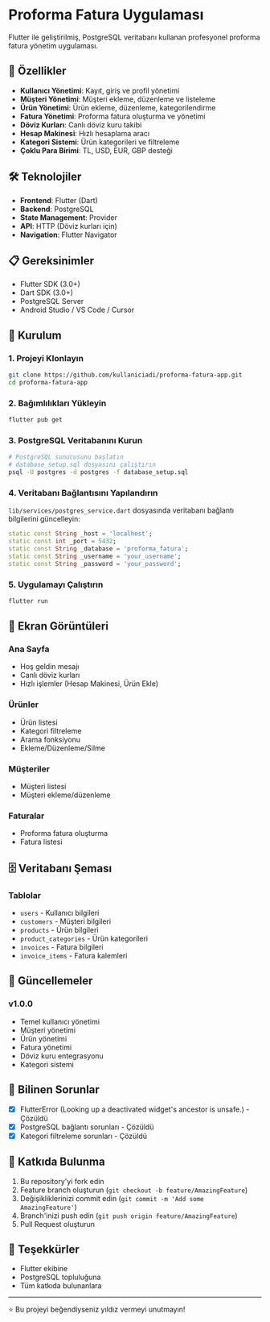 # Proforma Fatura Uygulaması

Flutter ile geliştirilmiş, PostgreSQL veritabanı kullanan profesyonel proforma fatura yönetim uygulaması.

## 🚀 Özellikler

- **Kullanıcı Yönetimi**: Kayıt, giriş ve profil yönetimi
- **Müşteri Yönetimi**: Müşteri ekleme, düzenleme ve listeleme
- **Ürün Yönetimi**: Ürün ekleme, düzenleme, kategorilendirme
- **Fatura Yönetimi**: Proforma fatura oluşturma ve yönetimi
- **Döviz Kurları**: Canlı döviz kuru takibi
- **Hesap Makinesi**: Hızlı hesaplama aracı
- **Kategori Sistemi**: Ürün kategorileri ve filtreleme
- **Çoklu Para Birimi**: TL, USD, EUR, GBP desteği

## 🛠️ Teknolojiler

- **Frontend**: Flutter (Dart)
- **Backend**: PostgreSQL
- **State Management**: Provider
- **API**: HTTP (Döviz kurları için)
- **Navigation**: Flutter Navigator

## 📋 Gereksinimler

- Flutter SDK (3.0+)
- Dart SDK (3.0+)
- PostgreSQL Server
- Android Studio / VS Code / Cursor

## 🔧 Kurulum

### 1. Projeyi Klonlayın
```bash
git clone https://github.com/kullaniciadi/proforma-fatura-app.git
cd proforma-fatura-app
```

### 2. Bağımlılıkları Yükleyin
```bash
flutter pub get
```

### 3. PostgreSQL Veritabanını Kurun
```bash
# PostgreSQL sunucusunu başlatın
# database_setup.sql dosyasını çalıştırın
psql -U postgres -d postgres -f database_setup.sql
```

### 4. Veritabanı Bağlantısını Yapılandırın
`lib/services/postgres_service.dart` dosyasında veritabanı bağlantı bilgilerini güncelleyin:

```dart
static const String _host = 'localhost';
static const int _port = 5432;
static const String _database = 'proforma_fatura';
static const String _username = 'your_username';
static const String _password = 'your_password';
```

### 5. Uygulamayı Çalıştırın
```bash
flutter run
```

## 📱 Ekran Görüntüleri

### Ana Sayfa
- Hoş geldin mesajı
- Canlı döviz kurları
- Hızlı işlemler (Hesap Makinesi, Ürün Ekle)

### Ürünler
- Ürün listesi
- Kategori filtreleme
- Arama fonksiyonu
- Ekleme/Düzenleme/Silme

### Müşteriler
- Müşteri listesi
- Müşteri ekleme/düzenleme

### Faturalar
- Proforma fatura oluşturma
- Fatura listesi

## 🗄️ Veritabanı Şeması

### Tablolar
- `users` - Kullanıcı bilgileri
- `customers` - Müşteri bilgileri
- `products` - Ürün bilgileri
- `product_categories` - Ürün kategorileri
- `invoices` - Fatura bilgileri
- `invoice_items` - Fatura kalemleri

## 🔄 Güncellemeler

### v1.0.0
- Temel kullanıcı yönetimi
- Müşteri yönetimi
- Ürün yönetimi
- Fatura yönetimi
- Döviz kuru entegrasyonu
- Kategori sistemi

## 🐛 Bilinen Sorunlar

- [x] FlutterError (Looking up a deactivated widget's ancestor is unsafe.) - Çözüldü
- [x] PostgreSQL bağlantı sorunları - Çözüldü
- [x] Kategori filtreleme sorunları - Çözüldü

## 🤝 Katkıda Bulunma

1. Bu repository'yi fork edin
2. Feature branch oluşturun (`git checkout -b feature/AmazingFeature`)
3. Değişikliklerinizi commit edin (`git commit -m 'Add some AmazingFeature'`)
4. Branch'inizi push edin (`git push origin feature/AmazingFeature`)
5. Pull Request oluşturun


## 🙏 Teşekkürler

- Flutter ekibine
- PostgreSQL topluluğuna
- Tüm katkıda bulunanlara

---

⭐ Bu projeyi beğendiyseniz yıldız vermeyi unutmayın! 
